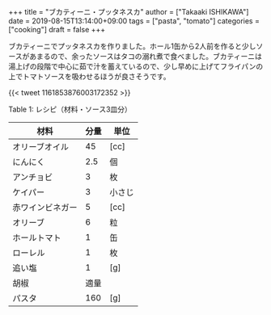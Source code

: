 +++
title = "ブカティーニ・プッタネスカ"
author = ["Takaaki ISHIKAWA"]
date = 2019-08-15T13:14:00+09:00
tags = ["pasta", "tomato"]
categories = ["cooking"]
draft = false
+++

ブカティーニでプッタネスカを作りました。ホール1缶から2人前を作ると少しソースがあまるので、余ったソースはタコの溺れ煮で食べました。ブカティーニは湯上げの段階で中心に茹で汁を蓄えているので、少し早めに上げてフライパンの上でトマトソースを吸わせるほうが良さそうです。

{{< tweet 1161853876003172352 >}}

<div class="table-caption">
  <span class="table-number">Table 1</span>:
  レシピ（材料・ソース3皿分）
</div>

| 材料     | 分量 | 単位 |
|--------|----|----|
| オリーブオイル | 45  | [cc] |
| にんにく | 2.5 | 個   |
| アンチョビ | 3   | 枚   |
| ケイパー | 3   | 小さじ |
| 赤ワインビネガー | 5   | [cc] |
| オリーブ | 6   | 粒   |
| ホールトマト | 1   | 缶   |
| ローレル | 1   | 枚   |
| 追い塩   | 1   | [g]  |
| 胡椒     | 適量 |      |
| パスタ   | 160 | [g]  |
